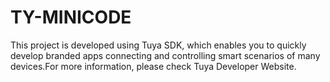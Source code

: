 # TY-MINICODE

This project is developed using Tuya SDK, which enables you to quickly develop branded apps connecting and controlling smart scenarios of many devices.For more information, please check Tuya Developer Website.
